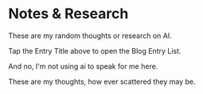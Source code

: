 # Notes & Research

These are my random thoughts or research on AI.

Tap the Entry Title above to open the Blog Entry List.

And no, I'm not using ai to speak for me here.
      
These are my thoughts, how ever scattered they may be.